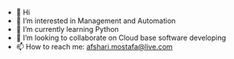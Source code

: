 - 👋 Hi
- 👀 I’m interested in Management and Automation
- 🌱 I’m currently learning Python
- 💞️ I’m looking to collaborate on Cloud base software developing
- 📫 How to reach me: afshari.mostafa@live.com

<!---
afshari-mostafa/afshari-mostafa is a ✨ special ✨ repository because its `README.md` (this file) appears on your GitHub profile.
You can click the Preview link to take a look at your changes.
--->
